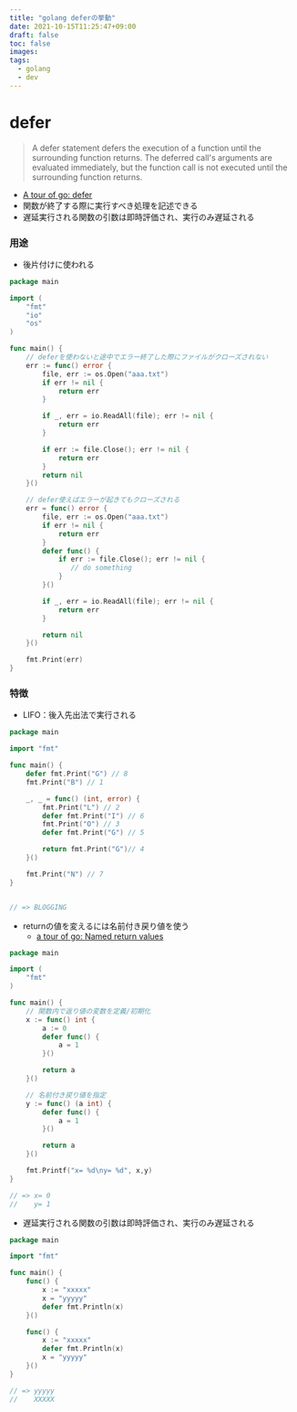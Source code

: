 ```yaml
---
title: "golang deferの挙動"
date: 2021-10-15T11:25:47+09:00
draft: false
toc: false
images:
tags:
  - golang
  - dev
---
```


# defer

>A defer statement defers the execution of a function until the surrounding function returns.
>The deferred call's arguments are evaluated immediately, but the function call is not executed until the surrounding function returns.

- [A tour of go: defer](https://tour.golang.org/flowcontrol/12)
- 関数が終了する際に実行すべき処理を記述できる
- 遅延実行される関数の引数は即時評価され、実行のみ遅延される

### 用途

- 後片付けに使われる

```go
package main

import (
	"fmt"
	"io"
	"os"
)

func main() {
	// deferを使わないと途中でエラー終了した際にファイルがクローズされない
	err := func() error {
		file, err := os.Open("aaa.txt")
		if err != nil {
			return err
		}

		if _, err = io.ReadAll(file); err != nil {
			return err
		}

		if err := file.Close(); err != nil {
			return err
		}
		return nil
	}()

	// defer使えばエラーが起きてもクローズされる
	err = func() error {
		file, err := os.Open("aaa.txt")
		if err != nil {
			return err
		}
		defer func() {
			if err := file.Close(); err != nil {
			   // do something
			}
		}()

		if _, err = io.ReadAll(file); err != nil {
			return err
		}

		return nil
	}()

	fmt.Print(err)
}
```

 
### 特徴

- LIFO：後入先出法で実行される
    
```go
package main

import "fmt"

func main() {
	defer fmt.Print("G") // 8
	fmt.Print("B") // 1

	_, _ = func() (int, error) {
		fmt.Print("L") // 2
		defer fmt.Print("I") // 6
		fmt.Print("O") // 3
		defer fmt.Print("G") // 5

		return fmt.Print("G")// 4
	}()

	fmt.Print("N") // 7
}


// => BLOGGING
```
    
- returnの値を変えるには名前付き戻り値を使う
   - [a tour of go: Named return values](https://tour.golang.org/basics/7)
   
```go
package main

import (
	"fmt"
)

func main() {
	// 関数内で返り値の変数を定義/初期化
	x := func() int {
		a := 0
		defer func() {
			a = 1
		}()

		return a
	}()

	// 名前付き戻り値を指定
	y := func() (a int) {
		defer func() {
			a = 1
		}()

		return a
	}()

	fmt.Printf("x= %d\ny= %d", x,y)
}

// => x= 0
//    y= 1
```

- 遅延実行される関数の引数は即時評価され、実行のみ遅延される

```go
package main

import "fmt"

func main() {
	func() {
		x := "xxxxx"
		x = "yyyyy"
		defer fmt.Println(x)
	}()

	func() {
		x := "xxxxx"
		defer fmt.Println(x)
		x = "yyyyy"
	}()
}

// => yyyyy
//    XXXXX
```

